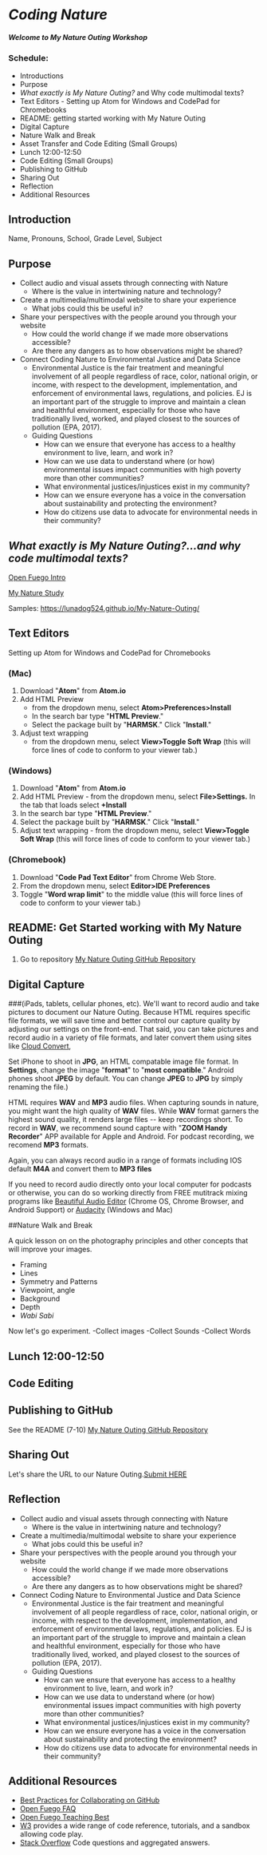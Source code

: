 # *Coding Nature*
##### Welcome to *My Nature Outing* Workshop 


### Schedule:
* Introductions
* Purpose 
* *What exactly is My Nature Outing?* and Why code multimodal texts?   
* Text Editors - Setting up Atom for Windows and CodePad for Chromebooks 
* README: getting started working with My Nature Outing
* Digital Capture
* Nature Walk and Break 
* Asset Transfer and Code Editing (Small Groups)
* Lunch 12:00-12:50
* Code Editing (Small Groups)
* Publishing to GitHub
* Sharing Out
* Reflection
* Additional Resources

## Introduction
Name, Pronouns, School, Grade Level, Subject


## Purpose 

* Collect audio and visual assets through connecting with Nature
	* Where is the value in intertwining nature and technology?
* Create a multimedia/multimodal website to share your experience
	* What jobs could this be useful in?
* Share your perspectives with the people around you through your website
	* How could the world change if we made more observations accessible?
	* Are there any dangers as to how observations might be shared?
* Connect Coding Nature to Environmental Justice and Data Science
	* Environmental Justice is the fair treatment and meaningful involvement of all people regardless of race, color, national origin, or income, with respect to the development, implementation, and enforcement of environmental laws, regulations, and policies. EJ is an important part of the struggle to improve and maintain a clean and healthful environment, especially for those who have traditionally lived, worked, and played closest to the sources of pollution (EPA, 2017). 
	* Guiding Questions
		* How can we ensure that everyone has access to a healthy environment to live, learn, and work in?
		* How can we use data to understand where (or how) environmental issues impact communities with high poverty more than other communities?
		* What environmental justices/injustices exist in my community?
		* How can we ensure everyone has a voice in the conversation about sustainability and protecting the environment?
		* How do citizens use data to advocate for environmental needs in their community?


## *What exactly is My Nature Outing?...and why code multimodal texts?*   

[Open Fuego Intro](https://sjquigley.github.io/Open-Fuego-Presentation/)

[My Nature Study](https://sjquigley.github.io/mutimodal-nature-studies/)


Samples: https://lunadog524.github.io/My-Nature-Outing/


## Text Editors 

Setting up Atom for Windows and CodePad for Chromebooks 

### (Mac)


1. Download "**Atom**" from **Atom.io**
1. Add HTML Preview 
	- from the dropdown menu, select **Atom>Preferences>Install**
	- In the search bar type "**HTML Preview**." 
	- Select the package built by "**HARMSK**." Click "**Install**."
1. Adjust text wrapping 
	 -	from the dropdown menu, select **View>Toggle Soft Wrap** (this will force lines of code to conform to your viewer tab.)

### (Windows)

1. Download "**Atom**" from **Atom.io**
1. Add HTML Preview - from the dropdown menu, select **File>Settings.** In the tab that loads select **+Install** 
1. In the search bar type "**HTML Preview**." 
1. Select the package built by "**HARMSK**." Click "**Install**."
1. Adjust text wrapping - from the dropdown menu, select **View>Toggle Soft Wrap** (this will force lines of code to conform to your viewer tab.)

### (Chromebook)

1. Download "**Code Pad Text Editor**" from Chrome Web Store. 
1. From the dropdown menu, select **Editor>IDE Preferences**
1. Toggle "**Word wrap limit**" to the middle value (this will force lines of code to conform to your viewer tab.)

## README: Get Started working with My Nature Outing

1. Go to repository [My Nature Outing GitHub Repository](https://github.com/Open-Fuego/my-nature-outing)




## Digital Capture

###(iPads, tablets, cellular phones, etc).
We'll want to record audio and take pictures to document our Nature Outing. Because HTML requires specific file formats, we will save time and better control our capture quality by adjusting our settings on the front-end. That said, you can take pictures and record audio in a variety of file formats, and later convert them using sites like [Cloud Convert](https://cloudconvert.com), 

Set iPhone to shoot in **JPG**, an HTML compatable image file format. In **Settings**, change the image "**format**" to "**most compatible**." Android phones shoot **JPEG** by default. You can change **JPEG** to **JPG** by simply renaming the file.) 

HTML requires **WAV** and **MP3** audio files. When capturing sounds in nature, you might want the high quality of **WAV** files. While **WAV** format garners the highest sound quality, it renders large files -- keep recordings short. To record in **WAV**, we recommend sound capture with "**ZOOM Handy Recorder**" APP available for Apple and Android. For podcast recording, we recomend **MP3** formats. 

Again, you can always record audio in a range of formats including IOS default **M4A** and convert them to **MP3 files** 

If you need to record audio directly onto your local computer for podcasts or otherwise, you can do so working directly from FREE mutitrack mixing programs like [Beautiful Audio Editor](https://chrome.google.com/webstore/detail/beautiful-audio-editor/okiblndpcefmebnkjnjfplijnelbcjmm?hl=en) (Chrome OS, Chrome Browser, and Android Support) or [Audacity](https://www.audacityteam.org) (Windows and Mac)


##Nature Walk and Break

A quick lesson on on the photography principles and other concepts that will improve your images.

- Framing
- Lines
- Symmetry and Patterns
- Viewpoint, angle
- Background
- Depth
- *Wabi Sabi*

Now let's go experiment. 
-Collect images
-Collect Sounds
-Collect Words


## Lunch 12:00-12:50

## Code Editing

## Publishing to GitHub

See the README (7-10) [My Nature Outing GitHub Repository](https://github.com/Open-Fuego/my-nature-outing)

## Sharing Out

Let's share the URL to our Nature Outing.[Submit HERE](https://docs.google.com/presentation/d/1c3kWG7F4a_oJU62Eoxz9jOAXZ6S5KRp2CWUS5asbH0I/edit?usp=sharing)



## Reflection

* Collect audio and visual assets through connecting with Nature
	* Where is the value in intertwining nature and technology?
* Create a multimedia/multimodal website to share your experience
	* What jobs could this be useful in?
* Share your perspectives with the people around you through your website
	* How could the world change if we made more observations accessible?
	* Are there any dangers as to how observations might be shared?
* Connect Coding Nature to Environmental Justice and Data Science
	* Environmental Justice is the fair treatment and meaningful involvement of all people regardless of race, color, national origin, or income, with respect to the development, implementation, and enforcement of environmental laws, regulations, and policies. EJ is an important part of the struggle to improve and maintain a clean and healthful environment, especially for those who have traditionally lived, worked, and played closest to the sources of pollution (EPA, 2017). 
	* Guiding Questions
		* How can we ensure that everyone has access to a healthy environment to live, learn, and work in?
		* How can we use data to understand where (or how) environmental issues impact communities with high poverty more than other communities?
		* What environmental justices/injustices exist in my community?
		* How can we ensure everyone has a voice in the conversation about sustainability and protecting the environment?
		* How do citizens use data to advocate for environmental needs in their community?





## Additional Resources
- [Best Practices for Collaborating on GitHub](https://github.com/sjquigley/GitHub-in-the-Tech-Comm-Classroom)
- [Open Fuego FAQ]()
- [Open Fuego Teaching Best]()
- [W3](w3.org) provides a wide range of code reference, tutorials, and a sandbox allowing code play.
- [Stack Overflow](https://stackoverflow.com) Code questions and aggregated answers.













